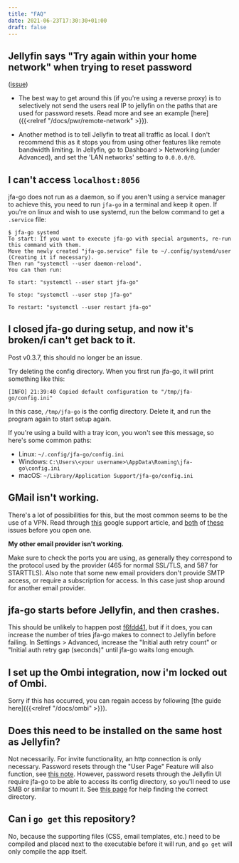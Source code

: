 ```yaml
---
title: "FAQ"
date: 2021-06-23T17:30:30+01:00
draft: false
---
```


## Jellyfin says "Try again within your home network" when trying to reset password 

([issue](https://github.com/hrfee/jellyfin-accounts/issues/12))

* The best way to get around this (if you're using a reverse proxy) is to selectively not send the users real IP to jellyfin on the paths that are used for password resets. Read more and see an example [here]({{<relref "/docs/pwr/remote-network" >}}).

* Another method is to tell Jellyfin to treat all traffic as local. I don't recommend this as it stops you from using other features like remote bandwidth limiting. In Jellyfin, go to Dashboard > Networking (under Advanced), and set the 'LAN networks' setting to `0.0.0.0/0`.

## I can't access `localhost:8056`

jfa-go does not run as a daemon, so if you aren't using a service manager to achieve this, you need to run `jfa-go` in a terminal and keep it open. If you're on linux and wish to use systemd, run the below command to get a `.service` file:
```shell
$ jfa-go systemd
To start: If you want to execute jfa-go with special arguments, re-run this command with them.
Move the newly created "jfa-go.service" file to ~/.config/systemd/user (Creating it if necessary).
Then run "systemctl --user daemon-reload".
You can then run:

To start: "systemctl --user start jfa-go"

To stop: "systemctl --user stop jfa-go"

To restart: "systemctl --user restart jfa-go"
```

## I closed jfa-go during setup, and now it's broken/i can't get back to it.

Post v0.3.7, this should no longer be an issue.

Try deleting the config directory. When you first run jfa-go, it will print something like this:
```
[INFO] 21:39:40 Copied default configuration to "/tmp/jfa-go/config.ini"
```
In this case, `/tmp/jfa-go` is the config directory. Delete it, and run the program again to start setup again.

If you're using a build with a tray icon, you won't see this message, so here's some common paths:
* Linux: `~/.config/jfa-go/config.ini`
* Windows: `C:\Users\<your username>\AppData\Roaming\jfa-go\config.ini`
* macOS: `~/Library/Application Support/jfa-go/config.ini`

## GMail isn't working.

There's a lot of possibilities for this, but the most common seems to be the use of a VPN. Read through [this](https://support.google.com/mail/answer/7126229#zippy=%2Ci-cant-sign-in-to-my-email-client) google support article, and [both](https://github.com/hrfee/jellyfin-accounts/issues/15) of [these](https://github.com/hrfee/jfa-go/issues/3) issues before you open one.

**My other email provider isn't working.**

Make sure to check the ports you are using, as generally they correspond to the protocol used by the provider (465 for normal SSL/TLS, and 587 for STARTTLS). Also note that some new email providers don't provide SMTP access, or require a subscription for access. In this case just shop around for another email provider.

## jfa-go starts before Jellyfin, and then crashes.

This should be unlikely to happen post [f6fdd41](https://github.com/hrfee/jfa-go/commit/f6fdd41b35ec30b56f79690a288eff9575f8fa07), but if it does, you can increase the number of tries jfa-go makes to connect to Jellyfin before failing. In Settings > Advanced, increase the "Initial auth retry count" or "Initial auth retry gap (seconds)" until jfa-go waits long enough.

## I set up the Ombi integration, now i'm locked out of Ombi.

Sorry if this has occurred, you can regain access by following [the guide here]({{<relref "/docs/ombi" >}}).

## Does this need to be installed on the same host as Jellyfin?

Not necessarily. For invite functionality, an http connection is only necessary. Password resets through the "User Page" Feature will also function, see [this note](/docs/pwr/#method-4-my-account-reset). However, password resets through the Jellyfin UI require jfa-go to be able to access its config directory, so you'll need to use SMB or similar to mount it. See [this page](/docs/pwr/#prerequisite-for-methods-1-3) for help finding the correct directory.

## Can i `go get` this repository?
No, because the supporting files (CSS, email templates, etc.) need to be compiled and placed next to the executable before it will run, and `go get` will only compile the app itself.

